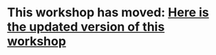 
# This workshop has moved: [Here is the updated version of this workshop](https://lib.uvic.ca/genai-notebooklm)
